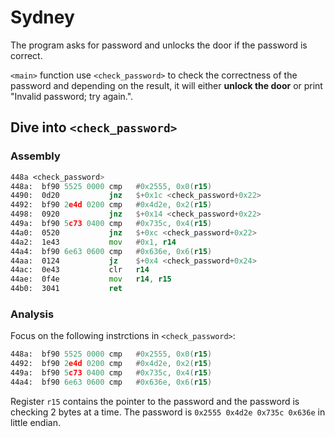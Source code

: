 # Sydney

The program asks for password and unlocks the door if the password is correct.

`<main>` function use `<check_password>` to check the correctness of the password and depending on the result, it will either **unlock the door** or print "Invalid password; try again.".

## Dive into `<check_password>`

### Assembly

```asm
448a <check_password>
448a:  bf90 5525 0000 cmp	#0x2555, 0x0(r15)
4490:  0d20           jnz	$+0x1c <check_password+0x22>
4492:  bf90 2e4d 0200 cmp	#0x4d2e, 0x2(r15)
4498:  0920           jnz	$+0x14 <check_password+0x22>
449a:  bf90 5c73 0400 cmp	#0x735c, 0x4(r15)
44a0:  0520           jnz	$+0xc <check_password+0x22>
44a2:  1e43           mov	#0x1, r14
44a4:  bf90 6e63 0600 cmp	#0x636e, 0x6(r15)
44aa:  0124           jz	$+0x4 <check_password+0x24>
44ac:  0e43           clr	r14
44ae:  0f4e           mov	r14, r15
44b0:  3041           ret
```

### Analysis
Focus on the following instrctions in `<check_password>`:

```asm
448a:  bf90 5525 0000 cmp	#0x2555, 0x0(r15)
4492:  bf90 2e4d 0200 cmp	#0x4d2e, 0x2(r15)
449a:  bf90 5c73 0400 cmp	#0x735c, 0x4(r15)
44a4:  bf90 6e63 0600 cmp	#0x636e, 0x6(r15)
```

Register `r15` contains the pointer to the password and the password is checking 2 bytes at a time. The password is `0x2555 0x4d2e 0x735c 0x636e` in little endian.

<!-- solution: {'level_id': 3, 'input': '55252e4d5c736e63;'} -->
